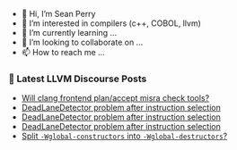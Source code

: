 - 👋 Hi, I’m Sean Perry
- 👀 I’m interested in compilers (c++, COBOL, llvm)
- 🌱 I’m currently learning ...
- 💞️ I’m looking to collaborate on ...
- 📫 How to reach me ...

<!---
s66perry/s66perry is a ✨ special ✨ repository because its `README.md` (this file) appears on your GitHub profile.
You can click the Preview link to take a look at your changes.
--->
### 📕 Latest LLVM Discourse Posts

<!-- DISCOURSE-LLVM:START -->
- [Will clang frontend plan/accept misra check tools?](https://discourse.llvm.org/t/will-clang-frontend-plan-accept-misra-check-tools/84754#post_1)
- [DeadLaneDetector problem after instruction selection](https://discourse.llvm.org/t/deadlanedetector-problem-after-instruction-selection/84708#post_9)
- [DeadLaneDetector problem after instruction selection](https://discourse.llvm.org/t/deadlanedetector-problem-after-instruction-selection/84708#post_8)
- [DeadLaneDetector problem after instruction selection](https://discourse.llvm.org/t/deadlanedetector-problem-after-instruction-selection/84708#post_7)
- [Split `-Wglobal-constructors` into `-Wglobal-destructors`?](https://discourse.llvm.org/t/split-wglobal-constructors-into-wglobal-destructors/84752#post_4)
<!-- DISCOURSE-LLVM:END -->
